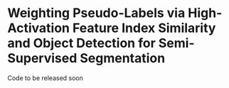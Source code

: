 # Weighting Pseudo-Labels via High-Activation Feature Index Similarity and Object Detection for Semi-Supervised Segmentation

Code to  be released soon
